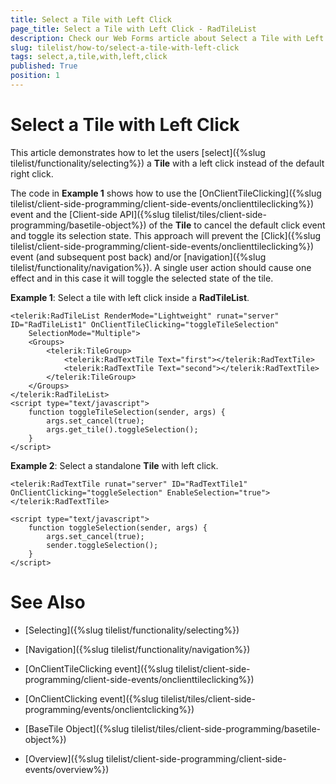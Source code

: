 ```yaml
---
title: Select a Tile with Left Click
page_title: Select a Tile with Left Click - RadTileList
description: Check our Web Forms article about Select a Tile with Left Click.
slug: tilelist/how-to/select-a-tile-with-left-click
tags: select,a,tile,with,left,click
published: True
position: 1
---
```


# Select a Tile with Left Click



This article demonstrates how to let the users [select]({%slug tilelist/functionality/selecting%}) a **Tile** with a left click instead of the default right click.



The code in **Example 1** shows how to use the [OnClientTileClicking]({%slug tilelist/client-side-programming/client-side-events/onclienttileclicking%})	event and the [Client-side API]({%slug tilelist/tiles/client-side-programming/basetile-object%}) of the **Tile** to cancel the default click event and toggle its selection state. This approach will prevent the [Click]({%slug tilelist/client-side-programming/client-side-events/onclienttileclicking%}) event	(and subsequent post back) and/or [navigation]({%slug tilelist/functionality/navigation%}).	A single user action should cause one effect and in this case it will toggle the selected state of the tile.

**Example 1**: Select a tile with left click inside a **RadTileList**.

````ASP.NET
<telerik:RadTileList RenderMode="Lightweight" runat="server" ID="RadTileList1" OnClientTileClicking="toggleTileSelection"
	SelectionMode="Multiple">
	<Groups>
		<telerik:TileGroup>
			<telerik:RadTextTile Text="first"></telerik:RadTextTile>
			<telerik:RadTextTile Text="second"></telerik:RadTextTile>
		</telerik:TileGroup>
	</Groups>
</telerik:RadTileList>
<script type="text/javascript">
	function toggleTileSelection(sender, args) {
		args.set_cancel(true);
		args.get_tile().toggleSelection();
	}
</script>
````



**Example 2**: Select a standalone **Tile** with left click.

````ASP.NET
<telerik:RadTextTile runat="server" ID="RadTextTile1" OnClientClicking="toggleSelection" EnableSelection="true">
</telerik:RadTextTile>

<script type="text/javascript">
	function toggleSelection(sender, args) {
		args.set_cancel(true);
		sender.toggleSelection();
	}
</script>
````



# See Also

 * [Selecting]({%slug tilelist/functionality/selecting%})

 * [Navigation]({%slug tilelist/functionality/navigation%})

 * [OnClientTileClicking event]({%slug tilelist/client-side-programming/client-side-events/onclienttileclicking%})

 * [OnClientClicking event]({%slug tilelist/tiles/client-side-programming/events/onclientclicking%})

 * [BaseTile Object]({%slug tilelist/tiles/client-side-programming/basetile-object%})

 * [Overview]({%slug tilelist/client-side-programming/client-side-events/overview%})
